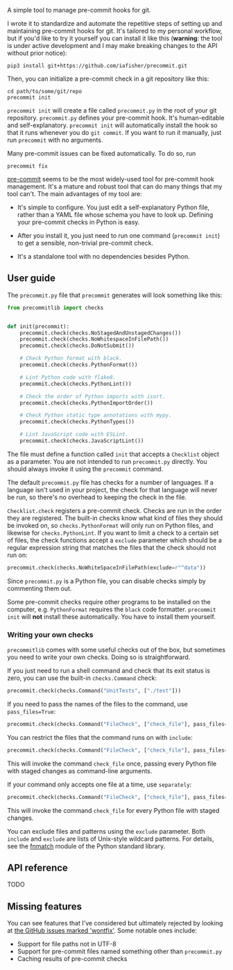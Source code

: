 A simple tool to manage pre-commit hooks for git.

I wrote it to standardize and automate the repetitive steps of setting up and maintaining pre-commit hooks for git. It's tailored to my personal workflow, but if you'd like to try it yourself you can install it like this (**warning**: the tool is under active development and I may make breaking changes to the API without prior notice):

```shell
pip3 install git+https://github.com/iafisher/precommit.git
```

Then, you can initialize a pre-commit check in a git repository like this:

```shell
cd path/to/some/git/repo
precommit init
```

`precommit init` will create a file called `precommit.py` in the root of your git repository. `precommit.py` defines your pre-commit hook. It's human-editable and self-explanatory. `precommit init` will automatically install the hook so that it runs whenever you do `git commit`. If you want to run it manually, just run `precommit` with no arguments.

Many pre-commit issues can be fixed automatically. To do so, run

```shell
precommit fix
```

[pre-commit](https://pre-commit.com/) seems to be the most widely-used tool for pre-commit hook management. It's a mature and robust tool that can do many things that my tool can't. The main advantages of my tool are:

- It's simple to configure. You just edit a self-explanatory Python file, rather than a YAML file whose schema you have to look up. Defining your pre-commit checks in Python is easy.

- After you install it, you just need to run one command (`precommit init`) to get a sensible, non-trivial pre-commit check.

- It's a standalone tool with no dependencies besides Python.


## User guide
The `precommit.py` file that `precommit` generates will look something like this:

```python
from precommitlib import checks


def init(precommit):
    precommit.check(checks.NoStagedAndUnstagedChanges())
    precommit.check(checks.NoWhitespaceInFilePath())
    precommit.check(checks.DoNotSubmit())

    # Check Python format with black.
    precommit.check(checks.PythonFormat())

    # Lint Python code with flake8.
    precommit.check(checks.PythonLint())

    # Check the order of Python imports with isort.
    precommit.check(checks.PythonImportOrder())

    # Check Python static type annotations with mypy.
    precommit.check(checks.PythonTypes())

    # Lint JavaScript code with ESLint.
    precommit.check(checks.JavaScriptLint())
```

The file must define a function called `init` that accepts a `Checklist` object as a parameter. You are not intended to run `precommit.py` directly. You should always invoke it using the `precommit` command.

The default `precommit.py` file has checks for a number of languages. If a language isn't used in your project, the check for that language will never be run, so there's no overhead to keeping the check in the file.

`Checklist.check` registers a pre-commit check. Checks are run in the order they are registered. The built-in checks know what kind of files they should be invoked on, so `checks.PythonFormat` will only run on Python files, and likewise for `checks.PythonLint`. If you want to limit a check to a certain set of files, the check functions accept a `exclude` parameter which should be a regular expression string that matches the files that the check should not run on:

```python
precommit.check(checks.NoWhiteSpaceInFilePath(exclude=r"^data"))
```

Since `precommit.py` is a Python file, you can disable checks simply by commenting them out.

Some pre-commit checks require other programs to be installed on the computer, e.g. `PythonFormat` requires the `black` code formatter. `precommit init` will **not** install these automatically. You have to install them yourself.

### Writing your own checks
`precommitlib` comes with some useful checks out of the box, but sometimes you need to write your own checks. Doing so is straightforward.

If you just need to run a shell command and check that its exit status is zero, you can use the built-in `checks.Command` check:

```python
precommit.check(checks.Command("UnitTests", ["./test"]))
```

If you need to pass the names of the files to the command, use `pass_files=True`:

```python
precommit.check(checks.Command("FileCheck", ["check_file"], pass_files=True))
```

You can restrict the files that the command runs on with `include`:

```python
precommit.check(checks.Command("FileCheck", ["check_file"], pass_files=True, include=["*.py"]))
```

This will invoke the command `check_file` once, passing every Python file with staged changes as command-line arguments.

If your command only accepts one file at a time, use `separately`:

```python
precommit.check(checks.Command("FileCheck", ["check_file"], pass_files=True, separately=True, include=["*.py"]))
```

This will invoke the command `check_file` for every Python file with staged changes.

You can exclude files and patterns using the `exclude` parameter. Both `include` and `exclude` are lists of Unix-style wildcard patterns. For details, see the [fnmatch](https://docs.python.org/3.6/library/fnmatch.html) module of the Python standard library.


## API reference
TODO


## Missing features
You can see features that I've considered but ultimately rejected by looking at [the GitHub issues marked 'wontfix'](https://github.com/iafisher/precommit/issues?q=is%3Aissue+label%3Awontfix). Some notable ones include:

- Support for file paths not in UTF-8
- Support for pre-commit files named something other than `precommit.py`
- Caching results of pre-commit checks
